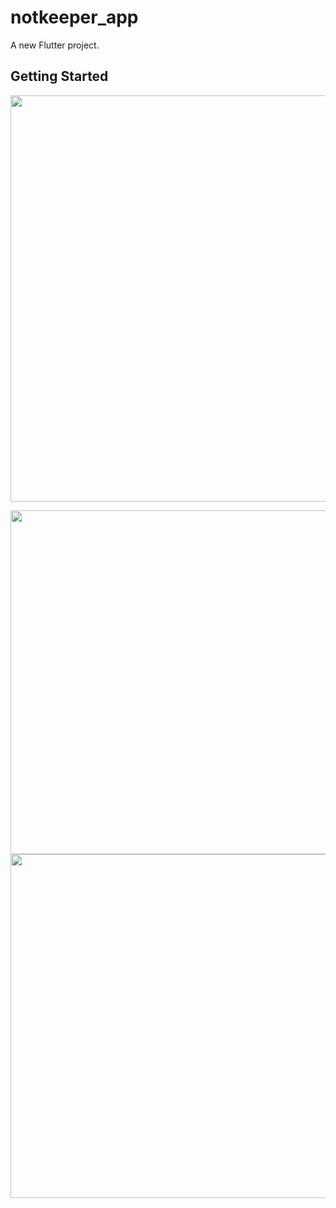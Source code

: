 # notkeeper_app

A new Flutter project.

## Getting Started

<img src="https://user-images.githubusercontent.com/111557931/202640994-cc2b35cb-3d38-4ec7-a992-5e454775ce1c.mp4" style=" height:650px; " data-target="animated-image.originalImage">

<img src="https://user-images.githubusercontent.com/111557931/202268305-b0f3d8a6-d599-4d9f-bf22-5a5f45711653.jpg" style=" height:550px; " data-target="animated-image.originalImage"> <img src="https://user-images.githubusercontent.com/111557931/202640984-57486787-e6dd-4715-ad3b-7343e47d6f9f.jpg" style=" height:550px; " data-target="animated-image.originalImage">




